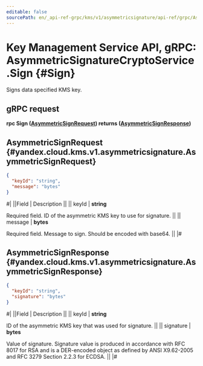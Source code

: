 ```yaml
---
editable: false
sourcePath: en/_api-ref-grpc/kms/v1/asymmetricsignature/api-ref/grpc/AsymmetricSignatureCrypto/sign.md
---
```


# Key Management Service API, gRPC: AsymmetricSignatureCryptoService.Sign {#Sign}

Signs data specified KMS key.

## gRPC request

**rpc Sign ([AsymmetricSignRequest](#yandex.cloud.kms.v1.asymmetricsignature.AsymmetricSignRequest)) returns ([AsymmetricSignResponse](#yandex.cloud.kms.v1.asymmetricsignature.AsymmetricSignResponse))**

## AsymmetricSignRequest {#yandex.cloud.kms.v1.asymmetricsignature.AsymmetricSignRequest}

```json
{
  "keyId": "string",
  "message": "bytes"
}
```

#|
||Field | Description ||
|| keyId | **string**

Required field. ID of the asymmetric KMS key to use for signature. ||
|| message | **bytes**

Required field. Message to sign.
Should be encoded with base64. ||
|#

## AsymmetricSignResponse {#yandex.cloud.kms.v1.asymmetricsignature.AsymmetricSignResponse}

```json
{
  "keyId": "string",
  "signature": "bytes"
}
```

#|
||Field | Description ||
|| keyId | **string**

ID of the asymmetric KMS key that was used for signature. ||
|| signature | **bytes**

Value of signature.
Signature value is produced in accordance with RFC 8017 for RSA
and is a DER-encoded object as defined by ANSI X9.62-2005 and RFC 3279 Section 2.2.3 for ECDSA. ||
|#